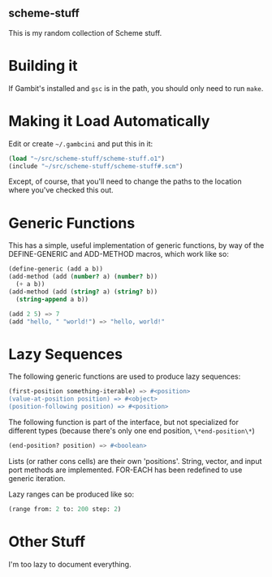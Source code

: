 scheme-stuff
------------

This is my random collection of Scheme stuff.

Building it
============

If Gambit's installed and `gsc` is in the path, you should only need to run
`make`.

Making it Load Automatically
============================

Edit or create `~/.gambcini` and put this in it:

```scheme
(load "~/src/scheme-stuff/scheme-stuff.o1")
(include "~/src/scheme-stuff/scheme-stuff#.scm")
```

Except, of course, that you'll need to change the paths to the location where
you've checked this out.

Generic Functions
=================

This has a simple, useful implementation of generic functions, by way of the
DEFINE-GENERIC and ADD-METHOD macros, which work like so:

```scheme
(define-generic (add a b))
(add-method (add (number? a) (number? b))
  (+ a b))
(add-method (add (string? a) (string? b))
  (string-append a b))

(add 2 5) => 7
(add "hello, " "world!") => "hello, world!"
```

Lazy Sequences
==============

The following generic functions are used to produce lazy sequences:

```scheme
(first-position something-iterable) => #<position>
(value-at-position position) => #<object>
(position-following position) => #<position>
```

The following function is part of the interface, but not specialized
for different types (because there's only one end position,
`\*end-position\*`)

```scheme
(end-position? position) => #<boolean>
```

Lists (or rather cons cells) are their own 'positions'.  String, vector, and
input port methods are implemented.  FOR-EACH has been redefined to use
generic iteration.

Lazy ranges can be produced like so:

```scheme
(range from: 2 to: 200 step: 2)
```

Other Stuff
===========

I'm too lazy to document everything.

